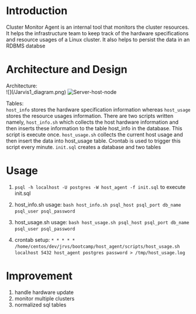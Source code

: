 <h1 id="introduction">Introduction</h1>
<p>Cluster Monitor Agent is an internal tool that monitors the cluster resources. It helps the infrastructure team to keep track of the hardware specifications and resource usages of a Linux cluster. It also helps to persist the data in an RDBMS databse</p>
<h1 id="architecture-and-design">Architecture and Design</h1>
<p>Architecture:<br>
![](/Jarvis1_diagram.png)
<img src="https://github.com/SiddhantSatam/Linux-Usage-Agent/tree/master/dev/jrvs/bootcamp/host_agent/Jarvis1_diagram.png" alt="Server-host-node"></p>
<p>Tables:<br>
<code>host_info</code> stores the hardware specification information whereas <code>host_usage</code> stores the resource usages information. There are two scripts written namely, <code>host_info.sh</code>  which collects the host hardware information and then inserts these information to the table host_info in the database. This script is execute once. <code>host_usage.sh</code> collects the current host usage and then insert the data into host_usage table. Crontab is used to trigger this script every minute. <code>init.sql</code> creates a database and two tables</p>
<h1 id="usage">Usage</h1>
<ol>
<li>
<p><code>psql -h localhost -U postgres -W host_agent -f init.sql</code> to execute init.sql</p>
</li>
<li>
<p>host_info.sh  usage:  <code>bash host_info.sh psql_host psql_port db_name psql_user psql_password</code></p>
</li>
</ol>
<ol start="3">
<li>
<p>host_usage.sh  usage:  <code>bash host_usage.sh psql_host psql_port db_name psql_user psql_password</code></p>
</li>
<li>
<p>crontab setup:  <code>* * * * * /home/centos/dev/jrvs/bootcamp/host_agent/scripts/host_usage.sh localhost 5432 host_agent postgres password &gt; /tmp/host_usage.log</code></p>
</li>
</ol>
<h1 id="improvement">Improvement</h1>
<ol>
<li>handle hardware update</li>
<li>monitor multiple clusters</li>
<li>normalized sql tables</li>

</ol>


